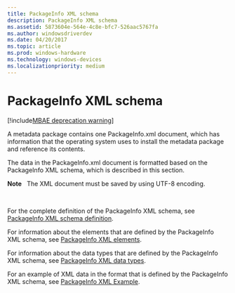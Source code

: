 ```yaml
---
title: PackageInfo XML schema
description: PackageInfo XML schema
ms.assetid: 5873604e-564e-4c8e-bfc7-526aac5767fa
ms.author: windowsdriverdev
ms.date: 04/20/2017
ms.topic: article
ms.prod: windows-hardware
ms.technology: windows-devices
ms.localizationpriority: medium
---
```


# PackageInfo XML schema

[!include[MBAE deprecation warning](mbae-deprecation-warning.md)]

A metadata package contains one PackageInfo.xml document, which has information that the operating system uses to install the metadata package and reference its contents.

The data in the PackageInfo.xml document is formatted based on the PackageInfo XML schema, which is described in this section.

**Note**  
The XML document must be saved by using UTF-8 encoding.

 

For the complete definition of the PackageInfo XML schema, see [PackageInfo XML schema definition](packageinfo-xml-schema-definition.md).

For information about the elements that are defined by the PackageInfo XML schema, see [PackageInfo XML elements](packageinfo-xml-elements.md).

For information about the data types that are defined by the PackageInfo XML schema, see [PackageInfo XML data types](packageinfo-xml-data-types.md).

For an example of XML data in the format that is defined by the PackageInfo XML schema, see [PackageInfo XML Example](packageinfo-xml-example.md).

 

 





